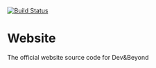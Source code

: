 [![Build Status](https://dev.azure.com/Dev-Beyond/Website/_apis/build/status/Reactor-Dev-Beyond.Website%20(1)?branchName=master)](https://dev.azure.com/Dev-Beyond/Website/_build/latest?definitionId=5&branchName=master)

# Website
The official website source code for Dev&amp;Beyond
